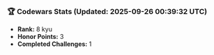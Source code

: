 ### 🏆 Codewars Stats (Updated: 2025-09-26 00:39:32 UTC)

- **Rank:** 8 kyu
- **Honor Points:** 3
- **Completed Challenges:** 1
